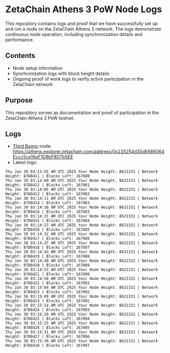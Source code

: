# ZetaChain Athens 3 PoW Node Logs
This repository contains logs and proof that we have successfully set up and run a node on the ZetaChain Athens 3 network. The logs demonstrate continuous node operation, including synchronization details and performance.

## Contents
- Node setup information
- Synchronization logs with block height details
- Ongoing proof of work logs to verify active participation in the ZetaChain network

## Purpose
This repository serves as documentation and proof of participation in the ZetaChain Athens 3 PoW testnet.

## Logs

- [Third Bunny](https://thirdbunny.xyz/) node: https://athens.explorer.zetachain.com/address/0x225254d35dE666064Eccc5ce16eF1D8bF8D7b5EE
- Latest logs:
```
Thu Jan 30 03:13:55 AM UTC 2025 Your Node Height: 8621331 | Network Height: 8788411 | Blocks Left: 167080
Thu Jan 30 03:14:00 AM UTC 2025 Your Node Height: 8621331 | Network Height: 8788412 | Blocks Left: 167081
Thu Jan 30 03:14:05 AM UTC 2025 Your Node Height: 8621331 | Network Height: 8788413 | Blocks Left: 167082
Thu Jan 30 03:14:11 AM UTC 2025 Your Node Height: 8621331 | Network Height: 8788414 | Blocks Left: 167083
Thu Jan 30 03:14:16 AM UTC 2025 Your Node Height: 8621331 | Network Height: 8788414 | Blocks Left: 167083
Thu Jan 30 03:14:21 AM UTC 2025 Your Node Height: 8621331 | Network Height: 8788415 | Blocks Left: 167084
Thu Jan 30 03:14:27 AM UTC 2025 Your Node Height: 8621331 | Network Height: 8788416 | Blocks Left: 167085
Thu Jan 30 03:14:32 AM UTC 2025 Your Node Height: 8621331 | Network Height: 8788417 | Blocks Left: 167086
Thu Jan 30 03:14:37 AM UTC 2025 Your Node Height: 8621331 | Network Height: 8788418 | Blocks Left: 167087
Thu Jan 30 03:14:43 AM UTC 2025 Your Node Height: 8621331 | Network Height: 8788419 | Blocks Left: 167088
Thu Jan 30 03:14:48 AM UTC 2025 Your Node Height: 8621331 | Network Height: 8788420 | Blocks Left: 167089
Thu Jan 30 03:14:53 AM UTC 2025 Your Node Height: 8621331 | Network Height: 8788421 | Blocks Left: 167090
Thu Jan 30 03:14:58 AM UTC 2025 Your Node Height: 8621331 | Network Height: 8788422 | Blocks Left: 167091
Thu Jan 30 03:15:04 AM UTC 2025 Your Node Height: 8621331 | Network Height: 8788423 | Blocks Left: 167092
Thu Jan 30 03:15:09 AM UTC 2025 Your Node Height: 8621331 | Network Height: 8788423 | Blocks Left: 167092
Thu Jan 30 03:15:14 AM UTC 2025 Your Node Height: 8621331 | Network Height: 8788424 | Blocks Left: 167093
Thu Jan 30 03:15:20 AM UTC 2025 Your Node Height: 8621331 | Network Height: 8788425 | Blocks Left: 167094
Thu Jan 30 03:15:25 AM UTC 2025 Your Node Height: 8621331 | Network Height: 8788426 | Blocks Left: 167095
Thu Jan 30 03:15:31 AM UTC 2025 Your Node Height: 8621331 | Network Height: 8788427 | Blocks Left: 167096
Thu Jan 30 03:15:36 AM UTC 2025 Your Node Height: 8621331 | Network Height: 8788428 | Blocks Left: 167097
```
